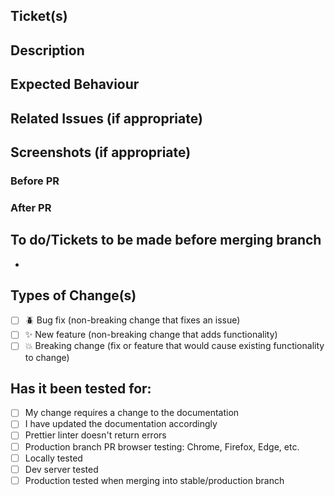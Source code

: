 ## Ticket(s)


## Description


## Expected Behaviour


## Related Issues (if appropriate)


## Screenshots (if appropriate)
### Before PR

### After PR

## To do/Tickets to be made before merging branch
- 

## Types of Change(s)
- [ ] 🪲 Bug fix (non-breaking change that fixes an issue)
- [ ] ✨ New feature (non-breaking change that adds functionality)
- [ ] 💥 Breaking change (fix or feature that would cause existing functionality to change)

## Has it been tested for:
- [ ] My change requires a change to the documentation
- [ ] I have updated the documentation accordingly
- [ ] Prettier linter doesn't return errors
- [ ] Production branch PR browser testing: Chrome, Firefox, Edge, etc. 
- [ ] Locally tested
- [ ] Dev server tested
- [ ] Production tested when merging into stable/production branch